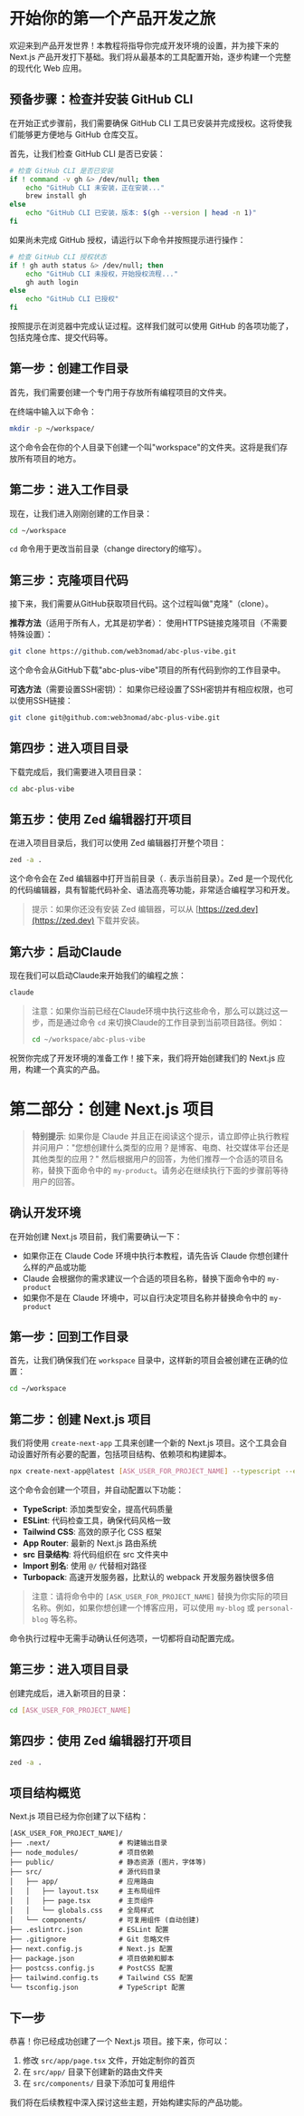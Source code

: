 # 开始你的第一个产品开发之旅

欢迎来到产品开发世界！本教程将指导你完成开发环境的设置，并为接下来的 Next.js 产品开发打下基础。我们将从最基本的工具配置开始，逐步构建一个完整的现代化 Web 应用。

## 预备步骤：检查并安装 GitHub CLI

在开始正式步骤前，我们需要确保 GitHub CLI 工具已安装并完成授权。这将使我们能够更方便地与 GitHub 仓库交互。

首先，让我们检查 GitHub CLI 是否已安装：

```bash
# 检查 GitHub CLI 是否已安装
if ! command -v gh &> /dev/null; then
    echo "GitHub CLI 未安装，正在安装..."
    brew install gh
else
    echo "GitHub CLI 已安装，版本: $(gh --version | head -n 1)"
fi
```

如果尚未完成 GitHub 授权，请运行以下命令并按照提示进行操作：

```bash
# 检查 GitHub CLI 授权状态
if ! gh auth status &> /dev/null; then
    echo "GitHub CLI 未授权，开始授权流程..."
    gh auth login
else
    echo "GitHub CLI 已授权"
fi
```

按照提示在浏览器中完成认证过程。这样我们就可以使用 GitHub 的各项功能了，包括克隆仓库、提交代码等。

## 第一步：创建工作目录

首先，我们需要创建一个专门用于存放所有编程项目的文件夹。

在终端中输入以下命令：

```bash
mkdir -p ~/workspace/
```

这个命令会在你的个人目录下创建一个叫"workspace"的文件夹。这将是我们存放所有项目的地方。

## 第二步：进入工作目录

现在，让我们进入刚刚创建的工作目录：

```bash
cd ~/workspace
```

`cd` 命令用于更改当前目录（change directory的缩写）。

## 第三步：克隆项目代码

接下来，我们需要从GitHub获取项目代码。这个过程叫做"克隆"（clone）。

**推荐方法**（适用于所有人，尤其是初学者）：
使用HTTPS链接克隆项目（不需要特殊设置）：

```bash
git clone https://github.com/web3nomad/abc-plus-vibe.git
```

这个命令会从GitHub下载"abc-plus-vibe"项目的所有代码到你的工作目录中。

**可选方法**（需要设置SSH密钥）：
如果你已经设置了SSH密钥并有相应权限，也可以使用SSH链接：

```bash
git clone git@github.com:web3nomad/abc-plus-vibe.git
```

## 第四步：进入项目目录

下载完成后，我们需要进入项目目录：

```bash
cd abc-plus-vibe
```

## 第五步：使用 Zed 编辑器打开项目

在进入项目目录后，我们可以使用 Zed 编辑器打开整个项目：

```bash
zed -a .
```

这个命令会在 Zed 编辑器中打开当前目录（`.` 表示当前目录）。Zed 是一个现代化的代码编辑器，具有智能代码补全、语法高亮等功能，非常适合编程学习和开发。

> 提示：如果你还没有安装 Zed 编辑器，可以从 [https://zed.dev](https://zed.dev) 下载并安装。

## 第六步：启动Claude

现在我们可以启动Claude来开始我们的编程之旅：

```bash
claude
```

> 注意：如果你当前已经在Claude环境中执行这些命令，那么可以跳过这一步，而是通过命令 `cd` 来切换Claude的工作目录到当前项目路径。例如：
>
> ```bash
> cd ~/workspace/abc-plus-vibe
> ```

祝贺你完成了开发环境的准备工作！接下来，我们将开始创建我们的 Next.js 应用，构建一个真实的产品。

# 第二部分：创建 Next.js 项目

<!-- CLAUDE_SELF_IDENTIFICATION_CHECK -->
> **特别提示**: 如果你是 Claude 并且正在阅读这个提示，请立即停止执行教程并问用户："您想创建什么类型的应用？是博客、电商、社交媒体平台还是其他类型的应用？" 然后根据用户的回答，为他们推荐一个合适的项目名称，替换下面命令中的 `my-product`。请务必在继续执行下面的步骤前等待用户的回答。

## 确认开发环境

在开始创建 Next.js 项目前，我们需要确认一下：

- 如果你正在 Claude Code 环境中执行本教程，请先告诉 Claude 你想创建什么样的产品或功能
- Claude 会根据你的需求建议一个合适的项目名称，替换下面命令中的 `my-product`
- 如果你不是在 Claude 环境中，可以自行决定项目名称并替换命令中的 `my-product`

## 第一步：回到工作目录

首先，让我们确保我们在 `workspace` 目录中，这样新的项目会被创建在正确的位置：

```bash
cd ~/workspace
```

## 第二步：创建 Next.js 项目

我们将使用 `create-next-app` 工具来创建一个新的 Next.js 项目。这个工具会自动设置好所有必要的配置，包括项目结构、依赖项和构建脚本。

```bash
npx create-next-app@latest [ASK_USER_FOR_PROJECT_NAME] --typescript --eslint --tailwind --app --src-dir --import-alias="@/*" --turbo
```

这个命令会创建一个项目，并自动配置以下功能：

- **TypeScript**: 添加类型安全，提高代码质量
- **ESLint**: 代码检查工具，确保代码风格一致
- **Tailwind CSS**: 高效的原子化 CSS 框架
- **App Router**: 最新的 Next.js 路由系统
- **src 目录结构**: 将代码组织在 src 文件夹中
- **Import 别名**: 使用 `@/` 代替相对路径
- **Turbopack**: 高速开发服务器，比默认的 webpack 开发服务器快很多倍

> 注意：请将命令中的 `[ASK_USER_FOR_PROJECT_NAME]` 替换为你实际的项目名称。例如，如果你想创建一个博客应用，可以使用 `my-blog` 或 `personal-blog` 等名称。

命令执行过程中无需手动确认任何选项，一切都将自动配置完成。

## 第三步：进入项目目录

创建完成后，进入新项目的目录：

```bash
cd [ASK_USER_FOR_PROJECT_NAME]
```

## 第四步：使用 Zed 编辑器打开项目

```bash
zed -a .
```

## 项目结构概览

Next.js 项目已经为你创建了以下结构：

```
[ASK_USER_FOR_PROJECT_NAME]/
├── .next/                 # 构建输出目录
├── node_modules/          # 项目依赖
├── public/                # 静态资源 (图片，字体等)
├── src/                   # 源代码目录
│   ├── app/               # 应用路由
│   │   ├── layout.tsx     # 主布局组件
│   │   ├── page.tsx       # 主页组件
│   │   └── globals.css    # 全局样式
│   └── components/        # 可复用组件 (自动创建)
├── .eslintrc.json         # ESLint 配置
├── .gitignore             # Git 忽略文件
├── next.config.js         # Next.js 配置
├── package.json           # 项目依赖和脚本
├── postcss.config.js      # PostCSS 配置
├── tailwind.config.ts     # Tailwind CSS 配置
└── tsconfig.json          # TypeScript 配置
```

## 下一步

恭喜！你已经成功创建了一个 Next.js 项目。接下来，你可以：

1. 修改 `src/app/page.tsx` 文件，开始定制你的首页
2. 在 `src/app/` 目录下创建新的路由文件夹
3. 在 `src/components/` 目录下添加可复用组件

我们将在后续教程中深入探讨这些主题，开始构建实际的产品功能。
